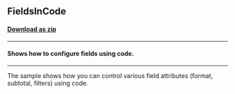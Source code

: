 ## FieldsInCode
#### [Download as zip](https://grapecity.github.io/DownGit/#/home?url=https://github.com/GrapeCity/ComponentOne-WinForms-Samples/tree/master/NetFramework\FlexPivot\CS\FieldsInCode)
____
#### Shows how to configure fields using code.
____
The sample shows how you can control various field attributes (format, subtotal, filters) using code. 